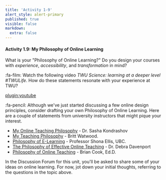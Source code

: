 ```yaml
---
title: 'Activity 1-9'
alert_style: alert-primary
published: true
visible: false
markdown:
  extra: false
---
```


#### Activity 1.9: My Philosophy of Online Learning

What is your "Philosophy of Online Learning?"  Do you design your courses with *experience*, *accessibility*, and *transformation* in mind?

:fa-film: Watch the following video *TWU Science: learning at a deeper level #TWULife*.  How do these statements resonate with your experience at TWU?

[plugin:youtube](https://www.youtube.com/watch?v=AYiUMTw_fs0)

:fa-pencil: Although we've just started discussing a few online design principles, consider drafting your own Philosophy of Online Learning.
Here are a couple of statements from university instructors that might pique your interest.
- [My Online Teaching Philosophy](https://krasun.ca/my-online-philosophy/) - Dr. Sasha Kondrashov  
- [My Teaching Philosophy](https://bwatwood.edublogs.org/2011/06/15/my-teaching-philosophy/) - Britt Watwood.  
- [Philosophy of E-Learning](https://blogs.ubc.ca/shonaellis/philosophy-of-e-learning/) - Professor Shona Ellis, UBC.  
- [The Philosophy of Effective Online Teaching](https://cla.purdue.edu/academic/communication/graduate/online/philosophy-of-effective-online-teaching.html) - Dr. Debra Davenport  
- [Philosophy of Online Teaching](https://briancookeducator.wordpress.com/about-me/philosophy-of-online-teaching/) - Brian Cook, Ed.D.  


In the Discussion Forum for this unit, you'll be asked to share some of your ideas on online learning.  For now, jot down your initial thoughts, referring to the questions in the topic above.
